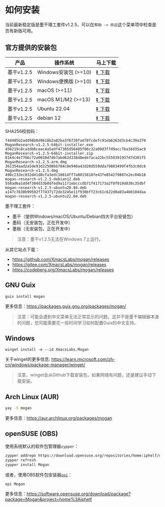 # 如何安装
当前最新稳定版是墨干理工套件v1.2.5，可以在`帮助 -> 欢迎`这个菜单项中检查是否有新版可用。

## 官方提供的安装包
| 产品 | 操作系统 | 马上下载 |
|-----|-------|-----|
| 墨干v1.2.5 | Windows安装包 (>=10)| [⏬ 下载](https://mirrors.ustc.edu.cn/github-release/XmacsLabs/mogan/v1.2.5/MoganResearch-v1.2.5-64bit-installer.exe) |
| 墨干v1.2.5 | Windows便携版 (>=10)| [⏬ 下载](https://mirrors.ustc.edu.cn/github-release/XmacsLabs/mogan/v1.2.5/MoganResearch-v1.2.5-64bit-installer.zip) |
| 墨干v1.2.5 | macOS (>=11) | [⏬ 下载](https://mirrors.ustc.edu.cn/github-release/XmacsLabs/mogan/v1.2.5/MoganResearch-v1.2.5.dmg) |
| 墨干v1.2.5 | macOS M1/M2 (>=13) | [⏬ 下载](https://mirrors.ustc.edu.cn/github-release/XmacsLabs/mogan/v1.2.5/MoganResearch-v1.2.5-arm.dmg) |
| 墨干v1.2.5 | Ubuntu 22.04 | [⏬ 下载](https://mirrors.ustc.edu.cn/github-release/XmacsLabs/mogan/v1.2.5/mogan-research-v1.2.5-ubuntu22.04.deb) |
| 墨干v1.2.5 | debian 12 | [⏬ 下载](http://mirrors.ustc.edu.cn/github-release/xmacslabs/mogan/v1.2.5/mogan-research-v1.2.5-debian12.deb) |

SHA256校验码：
```
f4d485b2add98b8d9618b2a82ba3f6720fad78fcdefc91eb6263d3cb4c39a370  MoganResearch-v1.2.5-64bit-installer.exe
456219c8ca3db8ceac4a5a9f47385d56405f06c32a09d3ffd9acc7ba34d35ac9  MoganResearch-v1.2.5-64bit-installer.zip
8164c4e7766c72a0010d7db7abd62d338d8ede7aca22bc5550391937d7d301f5  MoganResearch-v1.2.5-arm.dmg
361354aad2a5de93d22508bb784c0e940a43d28d559dda79803499f4fb3c0dc6  MoganResearch-v1.2.5.dmg
498c232ec032d41d8cfa3edc10814ff7a0015818fe43fe8542f9807e2ec04b18  mogan-research-v1.2.5-debian12.deb
558ad6a1dd4f384d33b0dfed9a1171ebcccdb71f417173a2f0f010d838c35dbf  mogan-research-v1.2.5-ubuntu20.04.deb
a147c7630b99592f77437172de3245e11f930bff23c61c622d0a03a4b0104daa  mogan-research-v1.2.5-ubuntu22.04.deb
```

墨干理工套件：
+ 墨干（提供Windows/macOS/Ubuntu/Debian四大平台安装包）
+ 墨码（无安装包，正在开发中）
+ 墨板（无安装包，正在开发中）

> 注意：墨干v1.2.5无法在Windows 7上运行。

从其它站点下载：
+ https://github.com/XmacsLabs/mogan/releases
+ https://gitee.com/XmacsLabs/mogan/releases
+ https://codeberg.org/XmacsLabs/mogan/releases

## GNU Guix
```
guix install mogan
```
更多信息：https://packages.guix.gnu.org/packages/mogan/

> 注意：可能会遇到中文菜单无法正常显示的问题，这并不是墨干编辑器本身的问题，您可能需要花一些时间学习如何配置Guix的中文支持。

## Windows
```
winget install -e --id XmacsLabs.Mogan
```
关于winget的更多信息: https://learn.microsoft.com/zh-cn/windows/package-manager/winget/

> 注意，winget会从Github下载安装包，如果网络有问题，还是建议手动下载安装。

## Arch Linux (AUR)
```bash
yay -S mogan
```
更多信息：https://aur.archlinux.org/packages/mogan

## openSUSE (OBS)

使用系统默认的软件包管理器`zypper`：

```bash
zypper addrepo https://download.opensuse.org/repositories/home:iphelf/openSUSE_Tumbleweed/home:iphelf.repo
zypper refresh
zypper install Mogan
```

或者，使用OBS软件包安装器[`opi`](https://software.opensuse.org/package/opi)：

```bash
opi Mogan
```

更多信息：https://software.opensuse.org/download/package?package=Mogan&project=home%3Aiphelf
